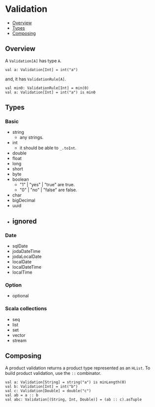 # Validation

* [Overview](validation.md#overview)
* [Types](validation.md#types)
* [Composing](validation.md#composing)

## Overview

A `Validation[A]` has type `A`.

```
val a: Validation[Int] = int("a")
```

and, it has `ValidationRule[A]`.

```
val min0: ValidationRule[Int] = min(0)
val a: Validation[Int] = int("a") is min0
```

## Types

### Basic

- string
  - any strings.
- int
  - it should be able to `_.toInt`.
- double
- float
- long
- short
- byte
- boolean
  - "1" | "yes" | "true" are true.
  - "0" | "no" | "false" are false.
- char
- bigDecimal
- uuid
- ignored
  -

### Date

- sqlDate
- jodaDateTime
- jodaLocalDate
- localDate
- localDateTime
- localTime

### Option

- optional

### Scala collections

- seq
- list
- set
- vector
- stream

## Composing

A product validation returns a product type represented as an `HList`.
To build product validation, use the `::` combinator.

```
val a: Validation[String] = string("a") is minLength(0)
val b: Validation[Int] = int("b")
val c: Validation[Double] = double("c")
val ab = a :: b
val abc: Validation[(String, Int, Double)] = (ab :: c).asTuple
```
